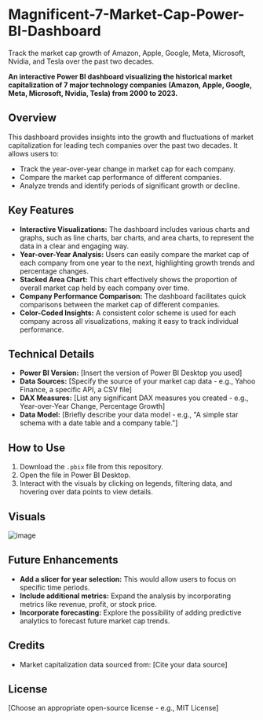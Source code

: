 # Magnificent-7-Market-Cap-Power-BI-Dashboard
Track the market cap growth of Amazon, Apple, Google, Meta, Microsoft, Nvidia, and Tesla over the past two decades.


**An interactive Power BI dashboard visualizing the historical market capitalization of 7 major technology companies (Amazon, Apple, Google, Meta, Microsoft, Nvidia, Tesla) from 2000 to 2023.**


## Overview

This dashboard provides insights into the growth and fluctuations of market capitalization for leading tech companies over the past two decades. It allows users to:

*   Track the year-over-year change in market cap for each company.
*   Compare the market cap performance of different companies.
*   Analyze trends and identify periods of significant growth or decline.

## Key Features

*   **Interactive Visualizations:**  The dashboard includes various charts and graphs, such as line charts, bar charts, and area charts, to represent the data in a clear and engaging way.
*   **Year-over-Year Analysis:**  Users can easily compare the market cap of each company from one year to the next, highlighting growth trends and percentage changes.
*   **Stacked Area Chart:** This chart effectively shows the proportion of overall market cap held by each company over time.
*   **Company Performance Comparison:** The dashboard facilitates quick comparisons between the market cap of different companies.
*   **Color-Coded Insights:**  A consistent color scheme is used for each company across all visualizations, making it easy to track individual performance.

## Technical Details

*   **Power BI Version:** [Insert the version of Power BI Desktop you used]
*   **Data Sources:** [Specify the source of your market cap data - e.g., Yahoo Finance, a specific API, a CSV file] 
*   **DAX Measures:**  [List any significant DAX measures you created - e.g., Year-over-Year Change, Percentage Growth]
*   **Data Model:** [Briefly describe your data model - e.g., "A simple star schema with a date table and a company table."]

## How to Use

1.  Download the `.pbix` file from this repository.
2.  Open the file in Power BI Desktop.
3.  Interact with the visuals by clicking on legends, filtering data, and hovering over data points to view details.

## Visuals

![image](https://github.com/user-attachments/assets/1ef8bb5e-debb-43e9-bd4c-b3790c2b1146)

## Future Enhancements

*   **Add a slicer for year selection:**  This would allow users to focus on specific time periods.
*   **Include additional metrics:**  Expand the analysis by incorporating metrics like revenue, profit, or stock price.
*   **Incorporate forecasting:**  Explore the possibility of adding predictive analytics to forecast future market cap trends.


## Credits

*   Market capitalization data sourced from: [Cite your data source]

## License

[Choose an appropriate open-source license - e.g., MIT License] 
